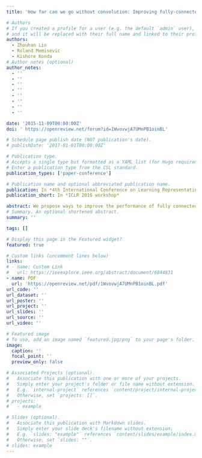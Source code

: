 ```yaml
---
title: 'How far can we go without convolution: Improving fully-connected networks'

# Authors
# If you created a profile for a user (e.g. the default `admin` user), write the username (folder name) here
# and it will be replaced with their full name and linked to their profile.
authors:
  - Zhouhan Lin
  - Roland Memisevic
  - Kishore Konda
# Author notes (optional)
author_notes:
  - ''
  - ''
  - ''
  - ''
  - ''
  - ''
  - ''
  - ''

date: '2015-11-09T00:00:00Z'
doi: ' https://openreview.net/forum?id=1WvovwjA7UMnPB1oinBL'

# Schedule page publish date (NOT publication's date).
# publishDate: '2017-01-01T00:00:00Z'

# Publication type.
# Accepts a single type but formatted as a YAML list (for Hugo requirements).
# Enter a publication type from the CSL standard.
publication_types: ['paper-conference']

# Publication name and optional abbreviated publication name.
publication: In *4th International Conference on Learning Representations*
publication_short: In *ICLR 2016 workshop*

abstract: We propose ways to improve the performance of fully connected networks. We found that two approaches in particular have a strong effect on performance: linear bottleneck layers and unsupervised pre-training using autoencoders without hidden unit biases. We show how both approaches can be related to improving gradient flow and reducing sparsity in the network. We show that a fully connected network can yield approximately 70% classification accuracy on the permutation-invariant CIFAR-10 task, which is much higher than the current state-of-the-art. By adding deformations to the training data, the fully connected network achieves 78% accuracy, which is just 10% short of a decent convolutional network.
# Summary. An optional shortened abstract.
summary: ''

tags: []

# Display this page in the Featured widget?
featured: true

# Custom links (uncomment lines below)
links:
# - name: Custom Link
#   url: https://ieeexplore.ieee.org/abstract/document/6844831
- name: PDF
  url: 'https://openreview.net/pdf/1WvovwjA7UMnPB1oinBL.pdf'
url_code: ''
url_dataset: ''
url_poster: ''
url_project: ''
url_slides: ''
url_source: ''
url_video: ''

# Featured image
# To use, add an image named `featured.jpg/png` to your page's folder.
image:
  caption: ''
  focal_point: ''
  preview_only: false

# Associated Projects (optional).
#   Associate this publication with one or more of your projects.
#   Simply enter your project's folder or file name without extension.
#   E.g. `internal-project` references `content/project/internal-project/index.md`.
#   Otherwise, set `projects: []`.
# projects:
#   - example

# Slides (optional).
#   Associate this publication with Markdown slides.
#   Simply enter your slide deck's filename without extension.
#   E.g. `slides: "example"` references `content/slides/example/index.md`.
#   Otherwise, set `slides: ""`.
# slides: example
---
```


<!-- # {{% callout note %}}
# Click the _Cite_ button above to demo the feature to enable visitors to import publication metadata into their reference management software.
# {{% /callout %}}

# {{% callout note %}}
# Create your slides in Markdown - click the _Slides_ button to check out the example.
# {{% /callout %}}

# Add the publication's **full text** or **supplementary notes** here. You can use rich formatting such as including [code, math, and images](https://docs.hugoblox.com/content/writing-markdown-latex/). -->
